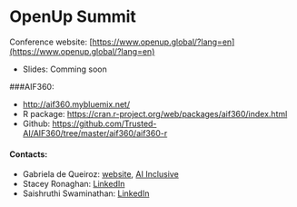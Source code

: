 # OpenUp Summit 

Conference website: [https://www.openup.global/?lang=en](https://www.openup.global/?lang=en)


- Slides: Comming soon []()


###AIF360: 

- http://aif360.mybluemix.net/
- R package: https://cran.r-project.org/web/packages/aif360/index.html
- Github: https://github.com/Trusted-AI/AIF360/tree/master/aif360/aif360-r


#### Contacts:

- Gabriela de Queiroz: [website](https://k-roz.com/), [AI Inclusive](https://ai-inclusive.org)
- Stacey Ronaghan: [LinkedIn](https://www.linkedin.com/in/staceyronaghan/)
- Saishruthi Swaminathan: [LinkedIn](https://www.linkedin.com/in/saishruthi-swaminathan/)